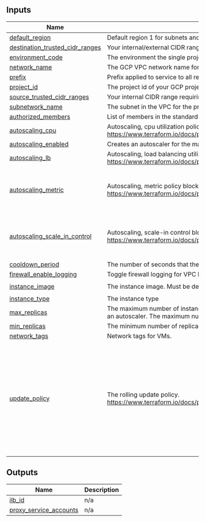 <!-- BEGIN_TF_DOCS -->
## Inputs

| Name | Description | Type | Default | Required |
|------|-------------|------|---------|:--------:|
| <a name="input_default_region"></a> [default\_region](#input\_default\_region) | Default region 1 for subnets and Cloud Routers | `string` | n/a | yes |
| <a name="input_destination_trusted_cidr_ranges"></a> [destination\_trusted\_cidr\_ranges](#input\_destination\_trusted\_cidr\_ranges) | Your internal/external CIDR range requiring access from this proxy. | `list(string)` | n/a | yes |
| <a name="input_environment_code"></a> [environment\_code](#input\_environment\_code) | The environment the single project belongs to | `string` | n/a | yes |
| <a name="input_network_name"></a> [network\_name](#input\_network\_name) | The GCP VPC network name for the cluster to be built in. | `string` | n/a | yes |
| <a name="input_prefix"></a> [prefix](#input\_prefix) | Prefix applied to service to all resources. | `string` | n/a | yes |
| <a name="input_project_id"></a> [project\_id](#input\_project\_id) | The project id of your GCP project | `string` | n/a | yes |
| <a name="input_source_trusted_cidr_ranges"></a> [source\_trusted\_cidr\_ranges](#input\_source\_trusted\_cidr\_ranges) | Your internal CIDR range requiring access to this proxy. | `list(string)` | n/a | yes |
| <a name="input_subnetwork_name"></a> [subnetwork\_name](#input\_subnetwork\_name) | The subnet in the VPC for the proxy cluster to be deployed to. | `string` | n/a | yes |
| <a name="input_authorized_members"></a> [authorized\_members](#input\_authorized\_members) | List of members in the standard GCP form: user:{email}, serviceAccount:{email}, group:{email} | `list(string)` | `[]` | no |
| <a name="input_autoscaling_cpu"></a> [autoscaling\_cpu](#input\_autoscaling\_cpu) | Autoscaling, cpu utilization policy block as single element array. https://www.terraform.io/docs/providers/google/r/compute_autoscaler#cpu_utilization | `list(map(number))` | `[]` | no |
| <a name="input_autoscaling_enabled"></a> [autoscaling\_enabled](#input\_autoscaling\_enabled) | Creates an autoscaler for the managed instance group | `bool` | `false` | no |
| <a name="input_autoscaling_lb"></a> [autoscaling\_lb](#input\_autoscaling\_lb) | Autoscaling, load balancing utilization policy block as single element array. https://www.terraform.io/docs/providers/google/r/compute_autoscaler#load_balancing_utilization | `list(map(number))` | `[]` | no |
| <a name="input_autoscaling_metric"></a> [autoscaling\_metric](#input\_autoscaling\_metric) | Autoscaling, metric policy block as single element array. https://www.terraform.io/docs/providers/google/r/compute_autoscaler#metric | <pre>list(object({<br>    name   = string<br>    target = number<br>    type   = string<br>  }))</pre> | `[]` | no |
| <a name="input_autoscaling_scale_in_control"></a> [autoscaling\_scale\_in\_control](#input\_autoscaling\_scale\_in\_control) | Autoscaling, scale-in control block. https://www.terraform.io/docs/providers/google/r/compute_autoscaler#scale_in_control | <pre>object({<br>    fixed_replicas   = number<br>    percent_replicas = number<br>    time_window_sec  = number<br>  })</pre> | <pre>{<br>  "fixed_replicas": 0,<br>  "percent_replicas": 30,<br>  "time_window_sec": 600<br>}</pre> | no |
| <a name="input_cooldown_period"></a> [cooldown\_period](#input\_cooldown\_period) | The number of seconds that the autoscaler should wait before it starts collecting information from a new instance. | `number` | `60` | no |
| <a name="input_firewall_enable_logging"></a> [firewall\_enable\_logging](#input\_firewall\_enable\_logging) | Toggle firewall logging for VPC Firewalls. | `bool` | `true` | no |
| <a name="input_instance_image"></a> [instance\_image](#input\_instance\_image) | The instance image. Must be debian base. | `string` | `"ubuntu-os-cloud/ubuntu-minimal-1804-lts"` | no |
| <a name="input_instance_type"></a> [instance\_type](#input\_instance\_type) | The instance type | `string` | `"e2-micro"` | no |
| <a name="input_max_replicas"></a> [max\_replicas](#input\_max\_replicas) | The maximum number of instances that the autoscaler can scale up to. This is required when creating or updating an autoscaler. The maximum number of replicas should not be lower than minimal number of replicas. | `number` | `1` | no |
| <a name="input_min_replicas"></a> [min\_replicas](#input\_min\_replicas) | The minimum number of replicas that the autoscaler can scale down to. This cannot be less than 0. | `number` | `1` | no |
| <a name="input_network_tags"></a> [network\_tags](#input\_network\_tags) | Network tags for VMs. | `list(string)` | `[]` | no |
| <a name="input_update_policy"></a> [update\_policy](#input\_update\_policy) | The rolling update policy. https://www.terraform.io/docs/providers/google/r/compute_region_instance_group_manager#rolling_update_policy | <pre>list(object({<br>    max_surge_fixed              = number<br>    instance_redistribution_type = string<br>    max_surge_percent            = number<br>    max_unavailable_fixed        = number<br>    max_unavailable_percent      = number<br>    min_ready_sec                = number<br>    replacement_method           = string<br>    minimal_action               = string<br>    type                         = string<br>  }))</pre> | <pre>[<br>  {<br>    "instance_redistribution_type": "NONE",<br>    "max_surge_fixed": 0,<br>    "max_surge_percent": null,<br>    "max_unavailable_fixed": 4,<br>    "max_unavailable_percent": null,<br>    "min_ready_sec": 180,<br>    "minimal_action": "RESTART",<br>    "replacement_method": "RECREATE",<br>    "type": "OPPORTUNISTIC"<br>  }<br>]</pre> | no |

## Outputs

| Name | Description |
|------|-------------|
| <a name="output_ilb_id"></a> [ilb\_id](#output\_ilb\_id) | n/a |
| <a name="output_proxy_service_accounts"></a> [proxy\_service\_accounts](#output\_proxy\_service\_accounts) | n/a |
<!-- END_TF_DOCS -->